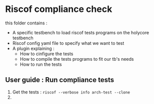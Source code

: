 # Riscof compliance check

this folder contains :

- A specific testbench to load riscof tests programs on the holycore testbench
- Riscof config yaml file to specify what we want to test
- A plugin explaining :
  - How to cinfigure the tests
  - How to compile the tests programs to fit our tb's needs
  - How to run the tests

## User guide : Run compliance tests

1. Get the tests : `riscof --verbose info arch-test --clone`
2. 